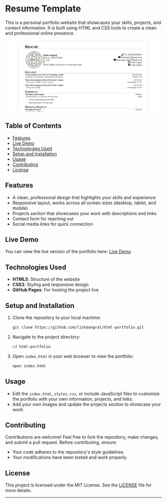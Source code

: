 
# Resume Template

This is a personal portfolio website that showcases your skills, projects, and contact information. It is built using HTML and CSS tools to create a clean and professional online presence.

![HTML Portfolio](./assets/images/Resume%20Template.png)

## Table of Contents
- [Features](#features)
- [Live Demo](#live-demo)
- [Technologies Used](#technologies-used)
- [Setup and Installation](#setup-and-installation)
- [Usage](#usage)
- [Contributing](#contributing)
- [License](#license)

## Features
- A clean, professional design that highlights your skills and experience
- Responsive layout, works across all screen sizes (desktop, tablet, and mobile)
- Projects section that showcases your work with descriptions and links
- Contact form for reaching out
- Social media links for quick connection

## Live Demo
You can view the live version of the portfolio here:
[Live Demo](https://lishaangral.github.io/html-portfolio/)

## Technologies Used
- **HTML5**: Structure of the website
- **CSS3**: Styling and responsive design
- **GitHub Pages**: For hosting the project live

## Setup and Installation
1. Clone the repository to your local machine:
    ```bash
    git clone https://github.com/lishaangral/html-portfolio.git
    ```
2. Navigate to the project directory:
    ```bash
    cd html-portfolio
    ```
3. Open `index.html` in your web browser to view the portfolio:
    ```bash
    open index.html
    ```

## Usage
- Edit the `index.html`, `styles.css`, or include JavaScript files to customize the portfolio with your own information, projects, and links.
- Add your own images and update the projects section to showcase your work.

## Contributing
Contributions are welcome! Feel free to fork the repository, make changes, and submit a pull request. Before contributing, ensure:
- Your code adheres to the repository's style guidelines.
- Your modifications have been tested and work properly.

## License
This project is licensed under the MIT License. See the [LICENSE](LICENSE) file for more details.

---